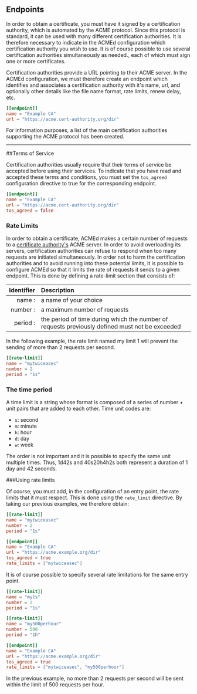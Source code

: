 [//]: # (Copying and distribution of this file, with or without modification,)
[//]: # (are permitted in any medium without royalty provided the copyright)
[//]: # (notice and this notice are preserved.  This file is offered as-is,)
[//]: # (without any warranty.)

## Endpoints

In order to obtain a certificate, you must have it signed by a certification authority, which is automated by the ACME protocol. Since this protocol is standard, it can be used with many different certification authorities. It is therefore necessary to indicate in the ACMEd configuration which certification authority you wish to use. It is of course possible to use several certification authorities simultaneously as needed., each of which must sign one or more certificates.

Certification authorities provide a URL pointing to their ACME server. In the ACMEd configuration, we must therefore create an endpoint which identifies and associates a certification authority with it's name, url, and optionally other details like the file name format, rate limits, renew delay, etc.

``` toml
[[endpoint]]
name = "Example CA"
url = "https://acme.cert-authority.org/dir"
```

For information purposes, a list of the main certification authorities supporting the ACME protocol has been created.

---

##Terms of Service

Certification authorities usually require that their terms of service be accepted before using their services. To indicate that you have read and accepted these terms and conditions, you must set the `tos_agreed` configuration directive to true for the corresponding endpoint.

``` toml
[[endpoint]]
name = "Example CA"
url = "https://acme.cert-authority.org/dir"
tos_agreed = false
```

### Rate Limits

In order to obtain a certificate, ACMEd makes a certain number of requests to a [certificate authority's](Aditional-Certificate-Auhtorities.md) ACME server. In order to avoid overloading its servers, certification authorities can refuse to respond when too many requests are initiated simultaneously. In order not to harm the certification authorities and to avoid running into these potential limits, it is possible to configure ACMEd so that it limits the rate of requests it sends to a given endpoint. This is done by defining a rate-limit section that consists of:

| Identifier | Description |
| --: | :-- |
|name :| a name of your choice|
|number :| a maximum number of requests|
|period :| the period of time during which the number of requests previously defined must not be exceeded|

In the following example, the rate limit named my limit 1 will prevent the sending of more than 2 requests per second.

``` toml
[[rate-limit]]
name = "mytwiceasec"
number = 2
period = "1s"
```

### The time period

A time limit is a string whose format is composed of a series of number + unit pairs that are added to each other. Time unit codes are:

- `s`: second
- `m`: minute
- `h`: hour
- `d`: day
- `w`: week

The order is not important and it is possible to specify the same unit multiple times. Thus, 1d42s and 40s20h4h2s both represent a duration of 1 day and 42 seconds.

###Using rate limits

Of course, you must add, in the configuration of an entry point, the rate limits that it must respect. This is done using the `rate_limit` directive. By taking our previous examples, we therefore obtain:

``` toml
[[rate-limit]]
name = "mytwiceasec"
number = 2
period = "1s"

[[endpoint]]
name = "Example CA"
url = "https://acme.example.org/dir"
tos_agreed = true
rate_limits = ["mytwiceasec"]
```

It is of course possible to specify several rate limitations for the same entry point.

``` toml
[[rate-limit]]
name = "my1s"
number = 2
period = "1s"

[[rate-limit]]
name = "my500perhour"
number = 500
period = "1h"

[[endpoint]]
name = "Example CA"
url = "https://acme.example.org/dir"
tos_agreed = true
rate_limits = ["mytwiceasec", "my500perhour"]
```

In the previous example, no more than 2 requests per second will be sent within the limit of 500 requests per hour.

